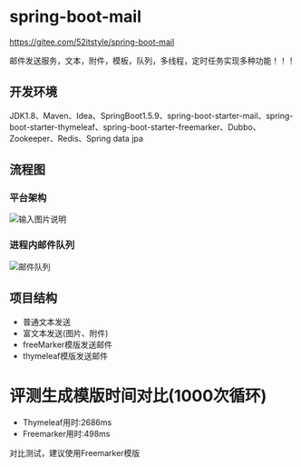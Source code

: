 # spring-boot-mail
https://gitee.com/52itstyle/spring-boot-mail

邮件发送服务，文本，附件，模板，队列，多线程，定时任务实现多种功能！！！

## 开发环境

JDK1.8、Maven、Idea、SpringBoot1.5.9、spring-boot-starter-mail、spring-boot-starter-thymeleaf、spring-boot-starter-freemarker、Dubbo、Zookeeper、Redis、Spring data jpa

## 流程图

### 平台架构
![输入图片说明](https://git.oschina.net/uploads/images/2017/0801/190708_991f282a_87650.png "2574887637.png")

### 进程内邮件队列
![邮件队列](https://git.oschina.net/uploads/images/2017/0804/135111_3b197795_87650.png "邮件队列.png")

## 项目结构

- 普通文本发送
- 富文本发送(图片、附件)
- freeMarker模版发送邮件
- thymeleaf模版发送邮件


# 评测生成模版时间对比(1000次循环)


- Thymeleaf用时:2686ms
- Freemarker用时:498ms

对比测试，建议使用Freemarker模版





